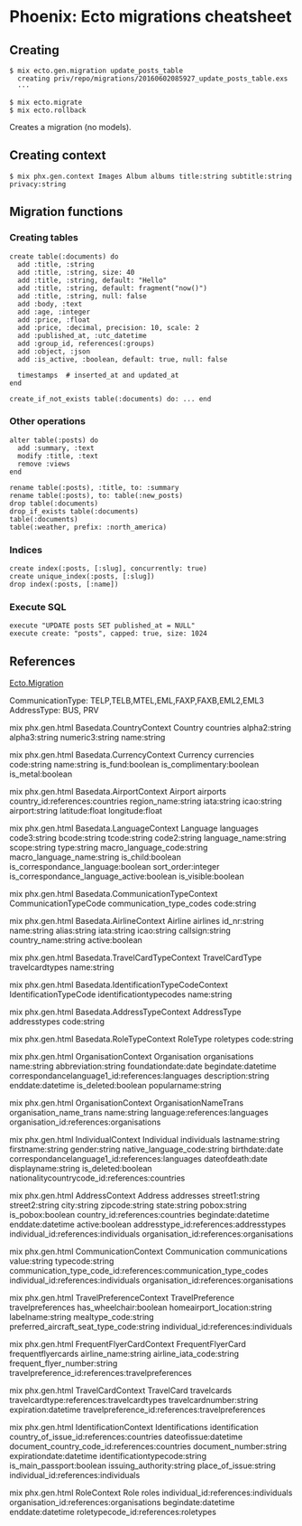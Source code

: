 # Phoenix: Ecto migrations cheatsheet

## Creating

    $ mix ecto.gen.migration update_posts_table
      creating priv/repo/migrations/20160602085927_update_posts_table.exs
      ···

    $ mix ecto.migrate
    $ mix ecto.rollback

Creates a migration (no models).

## Creating context

    $ mix phx.gen.context Images Album albums title:string subtitle:string privacy:string

## Migration functions

### Creating tables

    create table(:documents) do
      add :title, :string
      add :title, :string, size: 40
      add :title, :string, default: "Hello"
      add :title, :string, default: fragment("now()")
      add :title, :string, null: false
      add :body, :text
      add :age, :integer
      add :price, :float
      add :price, :decimal, precision: 10, scale: 2
      add :published_at, :utc_datetime
      add :group_id, references(:groups)
      add :object, :json
      add :is_active, :boolean, default: true, null: false

      timestamps  # inserted_at and updated_at
    end

    create_if_not_exists table(:documents) do: ... end

### Other operations

    alter table(:posts) do
      add :summary, :text
      modify :title, :text
      remove :views
    end

    rename table(:posts), :title, to: :summary
    rename table(:posts), to: table(:new_posts)
    drop table(:documents)
    drop_if_exists table(:documents)
    table(:documents)
    table(:weather, prefix: :north_america)

### Indices

    create index(:posts, [:slug], concurrently: true)
    create unique_index(:posts, [:slug])
    drop index(:posts, [:name])

### Execute SQL

    execute "UPDATE posts SET published_at = NULL"
    execute create: "posts", capped: true, size: 1024

## References
[Ecto.Migration](https://hexdocs.pm/ecto_sql/Ecto.Migration.html#content)

CommunicationType: TELP,TELB,MTEL,EML,FAXP,FAXB,EML2,EML3
AddressType: BUS, PRV


mix phx.gen.html Basedata.CountryContext Country countries alpha2:string alpha3:string numeric3:string name:string

mix phx.gen.html Basedata.CurrencyContext Currency currencies code:string name:string is_fund:boolean is_complimentary:boolean is_metal:boolean

mix phx.gen.html Basedata.AirportContext Airport airports country_id:references:countries region_name:string iata:string icao:string airport:string latitude:float longitude:float

mix phx.gen.html Basedata.LanguageContext Language languages code3:string bcode:string tcode:string code2:string language_name:string scope:string type:string macro_language_code:string macro_language_name:string is_child:boolean is_correspondance_language:boolean sort_order:integer is_correspondance_language_active:boolean is_visible:boolean

mix phx.gen.html Basedata.CommunicationTypeContext CommunicationTypeCode communication_type_codes code:string

mix phx.gen.html Basedata.AirlineContext Airline airlines id_nr:string name:string alias:string iata:string icao:string callsign:string country_name:string active:boolean

mix phx.gen.html Basedata.TravelCardTypeContext TravelCardType travelcardtypes name:string

mix phx.gen.html Basedata.IdentificationTypeCodeContext IdentificationTypeCode identificationtypecodes name:string

mix phx.gen.html Basedata.AddressTypeContext AddressType addresstypes code:string

mix phx.gen.html Basedata.RoleTypeContext RoleType roletypes code:string


mix phx.gen.html OrganisationContext Organisation organisations name:string abbreviation:string foundationdate:date begindate:datetime correspondancelanguage1_id:references:languages description:string enddate:datetime is_deleted:boolean popularname:string

mix phx.gen.html OrganisationContext OrganisationNameTrans organisation_name_trans name:string language:references:languages organisation_id:references:organisations

mix phx.gen.html IndividualContext Individual individuals lastname:string firstname:string gender:string native_language_code:string birthdate:date correspondancelanguage1_id:references:languages  dateofdeath:date displayname:string is_deleted:boolean nationalitycountrycode_id:references:countries

mix phx.gen.html AddressContext Address addresses street1:string street2:string city:string zipcode:string state:string pobox:string is_pobox:boolean country_id:references:countries begindate:datetime enddate:datetime active:boolean addresstype_id:references:addresstypes individual_id:references:individuals organisation_id:references:organisations 

mix phx.gen.html CommunicationContext Communication communications value:string typecode:string communication_type_code_id:references:communication_type_codes individual_id:references:individuals organisation_id:references:organisations 

mix phx.gen.html TravelPreferenceContext TravelPreference travelpreferences has_wheelchair:boolean homeairport_location:string labelname:string mealtype_code:string preferred_aircraft_seat_type_code:string individual_id:references:individuals

mix phx.gen.html FrequentFlyerCardContext FrequentFlyerCard frequentflyercards airline_name:string airline_iata_code:string frequent_flyer_number:string travelpreference_id:references:travelpreferences

mix phx.gen.html TravelCardContext TravelCard travelcards travelcardtype:references:travelcardtypes travelcardnumber:string expiration:datetime travelpreference_id:references:travelpreferences

mix phx.gen.html IdentificationContext Identifications identification country_of_issue_id:references:countries dateofissue:datetime document_country_code_id:references:countries document_number:string expirationdate:datetime identificationtypecode:string is_main_passport:boolean issuing_authority:string place_of_issue:string individual_id:references:individuals

mix phx.gen.html RoleContext Role roles individual_id:references:individuals organisation_id:references:organisations begindate:datetime enddate:datetime roletypecode_id:references:roletypes
